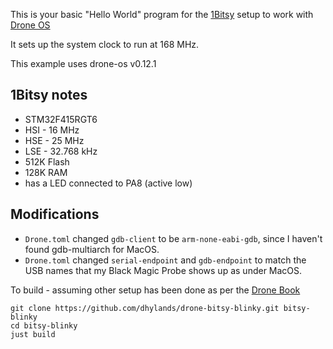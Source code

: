 This is your basic "Hello World" program for the [1Bitsy](https://1bitsy.org/)
setup to work with [Drone OS](https://www.drone-os.com/)

It sets up the system clock to run at 168 MHz.

This example uses drone-os v0.12.1

## 1Bitsy notes
* STM32F415RGT6
* HSI - 16 MHz
* HSE - 25 MHz
* LSE - 32.768 kHz
* 512K Flash
* 128K RAM
* has a LED connected to PA8 (active low)

## Modifications
* `Drone.toml` changed `gdb-client` to be `arm-none-eabi-gdb`, since I haven't found gdb-multiarch for MacOS.
* `Drone.toml` changed `serial-endpoint` and `gdb-endpoint` to match the USB names that my Black Magic Probe shows up as under MacOS.

To build - assuming other setup has been done as per the [Drone Book](https://book.drone-os.com/)
```
git clone https://github.com/dhylands/drone-bitsy-blinky.git bitsy-blinky
cd bitsy-blinky
just build
```
